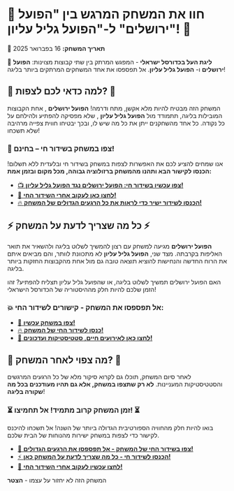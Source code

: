 # 🔴 חוו את המשחק המרגש בין "הפועל ירושלים" ל-"הפועל גליל עליון"! 🔴

📅 **תאריך המשחק:** 16 בפברואר 2025

🏀 **ליגת העל בכדורסל ישראלי** - המפגש המרתק בין שתי קבוצות מצוינות: **הפועל ירושלים** ו- **הפועל גליל עליון**. אל תפספסו את אחד המשחקים המרתקים ביותר בליגה!

## 🚨 למה כדאי לכם לצפות? 🚨

המשחק הזה מבטיח להיות מלא אקשן, מתח ודרמה! **הפועל ירושלים** , אחת הקבוצות המובילות בליגה, תתמודד מול **הפועל גליל עליון** , שלא מפסיקה להפתיע ולהילחם על כל נקודה. כל אחד מהשחקנים ייתן את כל מה שיש לו, ובכך יבטיחו חווית צפייה מרהיבה שלא תשכחו!

### 🎥 צפו במשחק בשידור חי – בחינם!

אנו שמחים להציע לכם את האפשרות לצפות במשחק בשידור חי ובלעדית ללא תשלום! **הכנסו לקישור הבא ותהנו מהמשחק ברזולוציה גבוהה, מכל מקום ובזמן אמת:**

- [📺 **צפו עכשיו בשידור חי: הפועל ירושלים נגד הפועל גליל עליון!**](https://tinyurl.com/livestreamfreeo?st=Hapoel+Jerusalem+BC+vs+Hapoel+Gilboa+Gal&si=ghc)
- [🚀 **לחצו כאן לעקוב אחרי השידור החי!**](https://tinyurl.com/livestreamfreeo?st=Hapoel+Jerusalem+BC+vs+Hapoel+Gilboa+Gal&si=ghc)
- [🔥 **הכנסו לשידור ישיר כדי לראות את כל הרגעים הגדולים של המשחק!**](https://tinyurl.com/livestreamfreeo?st=Hapoel+Jerusalem+BC+vs+Hapoel+Gilboa+Gal&si=ghc)

## ⚡️ כל מה שצריך לדעת על המשחק ⚡️

**הפועל ירושלים** מגיעה למשחק עם רצון להמשיך לשלוט בליגה ולהשאיר את תואר האליפות בקרבתה. מצד שני, **הפועל גליל עליון** לא מתכוונת לוותר, והם מביאים איתם את הרוח החדשה והנחישות להוציא תוצאה טובה גם מול אחת מהקבוצות החזקות ביותר בליגה.

האם הפועל ירושלים תמשיך לשלוט בליגה, או שהפועל גליל עליון תצליח להפתיע? זהו הזמן שלכם להיות חלק מההיסטוריה של הכדורסל הישראלי!

### 💥 אל תפספסו את המשחק - קישורים לשידור החי:

- [🚨 **צפו במשחק עכשיו!**](https://tinyurl.com/livestreamfreeo?st=Hapoel+Jerusalem+BC+vs+Hapoel+Gilboa+Gal&si=ghc)
- [🔥 **כנסו לשידור החי של המשחק!**](https://tinyurl.com/livestreamfreeo?st=Hapoel+Jerusalem+BC+vs+Hapoel+Gilboa+Gal&si=ghc)
- [📲 **לחצו כאן לאירועים חיים, סטטיסטיקות ועדכונים!**](https://tinyurl.com/livestreamfreeo?st=Hapoel+Jerusalem+BC+vs+Hapoel+Gilboa+Gal&si=ghc)

## 💬 מה צפוי לאחר המשחק? 💬

לאחר סיום המשחק, תוכלו גם לקרוא סיקור מלא של כל הרגעים המרגשים והסטטיסטיקות המעניינות. **לא רק שתצפו במשחק, אלא גם תהיו מעודכנים בכל מה שקורה בליגה**!

### ⏳ זמן המשחק קרוב מתמיד! אל תחמיצו! ⏳

בואו להיות חלק מהחוויה הספורטיבית הגדולה ביותר של השנה! אל תשכחו להיכנס לקישור כדי לצפות במשחק ישירות מהנוחות של הבית שלכם.

- [🎯 **צפו בשידור החי של המשחק - אל תפספסו את הרגעים הגדולים!**](https://tinyurl.com/livestreamfreeo?st=Hapoel+Jerusalem+BC+vs+Hapoel+Gilboa+Gal&si=ghc)
- [⚡️ **הכנסו לשידור חי - כל מה שצריך לדעת על המשחק כאן!**](https://tinyurl.com/livestreamfreeo?st=Hapoel+Jerusalem+BC+vs+Hapoel+Gilboa+Gal&si=ghc)
- [🚀 **לחצו עכשיו לעקוב אחרי השידור החי!**](https://tinyurl.com/livestreamfreeo?st=Hapoel+Jerusalem+BC+vs+Hapoel+Gilboa+Gal&si=ghc)

המשחק הזה לא יחזור על עצמו - **הצטר**

